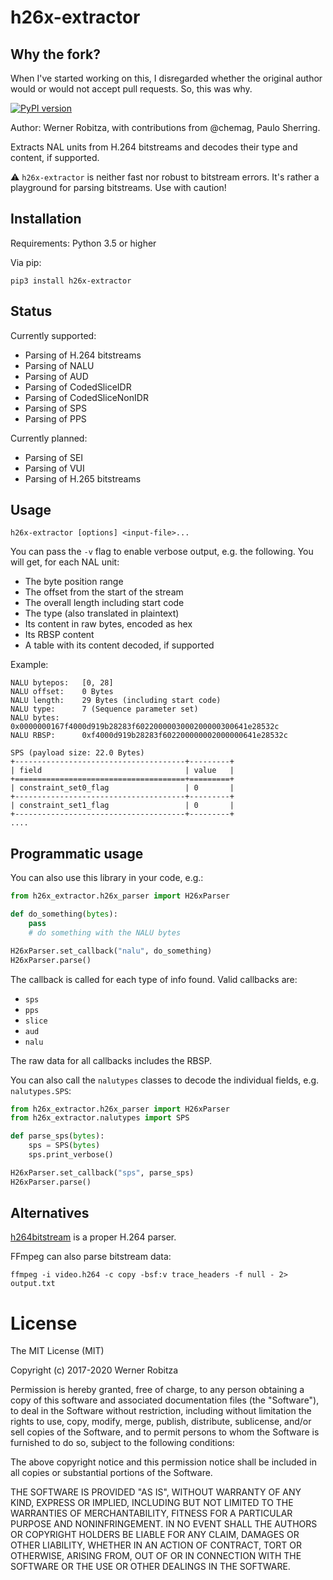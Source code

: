 # h26x-extractor

## Why the fork?

When I've started working on this, I disregarded whether the original author would or would not accept pull requests. So, this was why.

[![PyPI version](https://img.shields.io/pypi/v/h26x-extractor.svg)](https://pypi.org/project/h26x-extractor)

Author: Werner Robitza, with contributions from @chemag, Paulo Sherring.

Extracts NAL units from H.264 bitstreams and decodes their type and content, if supported.

⚠️ `h26x-extractor` is neither fast nor robust to bitstream errors. It's rather a playground for parsing bitstreams. Use with caution!
## Installation

Requirements: Python 3.5 or higher

Via pip:

    pip3 install h26x-extractor

## Status

Currently supported:

- Parsing of H.264 bitstreams
- Parsing of NALU
- Parsing of AUD
- Parsing of CodedSliceIDR
- Parsing of CodedSliceNonIDR
- Parsing of SPS
- Parsing of PPS

Currently planned:

- Parsing of SEI
- Parsing of VUI
- Parsing of H.265 bitstreams

## Usage

    h26x-extractor [options] <input-file>...

You can pass the `-v` flag to enable verbose output, e.g. the following. You will get, for each NAL unit:

- The byte position range
- The offset from the start of the stream
- The overall length including start code
- The type (also translated in plaintext)
- Its content in raw bytes, encoded as hex
- Its RBSP content
- A table with its content decoded, if supported

Example:

    NALU bytepos:   [0, 28]
    NALU offset:    0 Bytes
    NALU length:    29 Bytes (including start code)
    NALU type:      7 (Sequence parameter set)
    NALU bytes:     0x0000000167f4000d919b28283f6022000003000200000300641e28532c
    NALU RBSP:      0xf4000d919b28283f602200000002000000641e28532c

    SPS (payload size: 22.0 Bytes)
    +--------------------------------------+---------+
    | field                                | value   |
    +======================================+=========+
    | constraint_set0_flag                 | 0       |
    +--------------------------------------+---------+
    | constraint_set1_flag                 | 0       |
    +--------------------------------------+---------+
    ....

## Programmatic usage

You can also use this library in your code, e.g.:

```python
from h26x_extractor.h26x_parser import H26xParser

def do_something(bytes):
    pass
    # do something with the NALU bytes

H26xParser.set_callback("nalu", do_something)
H26xParser.parse()
```

The callback is called for each type of info found. Valid callbacks are:

- `sps`
- `pps`
- `slice`
- `aud`
- `nalu`

The raw data for all callbacks includes the RBSP.

You can also call the `nalutypes` classes to decode the individual fields, e.g. `nalutypes.SPS`:

```python
from h26x_extractor.h26x_parser import H26xParser
from h26x_extractor.nalutypes import SPS

def parse_sps(bytes):
    sps = SPS(bytes)
    sps.print_verbose()

H26xParser.set_callback("sps", parse_sps)
H26xParser.parse()
```

## Alternatives

[h264bitstream](https://github.com/aizvorski/h264bitstream) is a proper H.264 parser.

FFmpeg can also parse bitstream data:

```
ffmpeg -i video.h264 -c copy -bsf:v trace_headers -f null - 2> output.txt
```

# License

The MIT License (MIT)

Copyright (c) 2017-2020 Werner Robitza

Permission is hereby granted, free of charge, to any person obtaining a
copy of this software and associated documentation files (the
"Software"), to deal in the Software without restriction, including
without limitation the rights to use, copy, modify, merge, publish,
distribute, sublicense, and/or sell copies of the Software, and to
permit persons to whom the Software is furnished to do so, subject to
the following conditions:

The above copyright notice and this permission notice shall be included
in all copies or substantial portions of the Software.

THE SOFTWARE IS PROVIDED "AS IS", WITHOUT WARRANTY OF ANY KIND, EXPRESS
OR IMPLIED, INCLUDING BUT NOT LIMITED TO THE WARRANTIES OF
MERCHANTABILITY, FITNESS FOR A PARTICULAR PURPOSE AND NONINFRINGEMENT.
IN NO EVENT SHALL THE AUTHORS OR COPYRIGHT HOLDERS BE LIABLE FOR ANY
CLAIM, DAMAGES OR OTHER LIABILITY, WHETHER IN AN ACTION OF CONTRACT,
TORT OR OTHERWISE, ARISING FROM, OUT OF OR IN CONNECTION WITH THE
SOFTWARE OR THE USE OR OTHER DEALINGS IN THE SOFTWARE.

